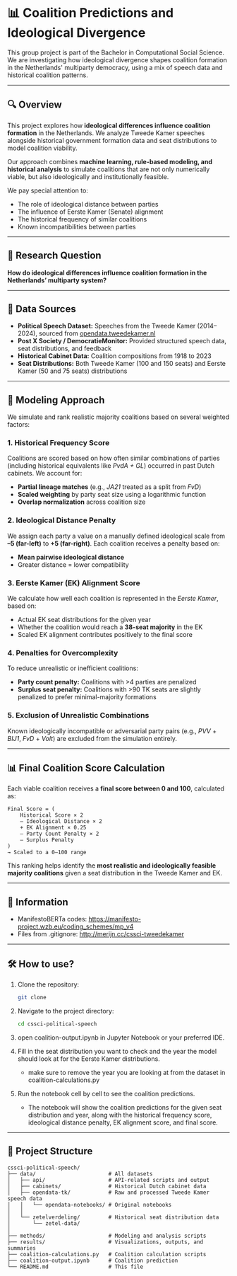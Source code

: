 # 📊 Coalition Predictions and Ideological Divergence

This group project is part of the Bachelor in Computational Social Science. We are investigating how ideological divergence shapes coalition formation in the Netherlands' multiparty democracy, using a mix of speech data and historical coalition patterns.

---

## 🔍 Overview

This project explores how **ideological differences influence coalition formation** in the Netherlands. We analyze Tweede Kamer speeches alongside historical government formation data and seat distributions to model coalition viability.

Our approach combines **machine learning, rule-based modeling, and historical analysis** to simulate coalitions that are not only numerically viable, but also ideologically and institutionally feasible.

We pay special attention to:

* The role of ideological distance between parties
* The influence of Eerste Kamer (Senate) alignment
* The historical frequency of similar coalitions
* Known incompatibilities between parties

---

## 🎯 Research Question

**How do ideological differences influence coalition formation in the Netherlands’ multiparty system?**

---

## 💾 Data Sources

* **Political Speech Dataset:** Speeches from the Tweede Kamer (2014–2024), sourced from [opendata.tweedekamer.nl](https://opendata.tweedekamer.nl/)
* **Post X Society / DemocratieMonitor:** Provided structured speech data, seat distributions, and feedback
* **Historical Cabinet Data:** Coalition compositions from 1918 to 2023
* **Seat Distributions:** Both Tweede Kamer (100 and 150 seats) and Eerste Kamer (50 and 75 seats) distributions

---

## 🧠 Modeling Approach

We simulate and rank realistic majority coalitions based on several weighted factors:

### 1. **Historical Frequency Score**

Coalitions are scored based on how often similar combinations of parties (including historical equivalents like *PvdA + GL*) occurred in past Dutch cabinets. We account for:

* **Partial lineage matches** (e.g., *JA21* treated as a split from *FvD*)
* **Scaled weighting** by party seat size using a logarithmic function
* **Overlap normalization** across coalition size

### 2. **Ideological Distance Penalty**

We assign each party a value on a manually defined ideological scale from **–5 (far-left)** to **+5 (far-right)**. Each coalition receives a penalty based on:

* **Mean pairwise ideological distance**
* Greater distance = lower compatibility

### 3. **Eerste Kamer (EK) Alignment Score**

We calculate how well each coalition is represented in the *Eerste Kamer*, based on:

* Actual EK seat distributions for the given year
* Whether the coalition would reach a **38-seat majority** in the EK
* Scaled EK alignment contributes positively to the final score

### 4. **Penalties for Overcomplexity**

To reduce unrealistic or inefficient coalitions:

* **Party count penalty:** Coalitions with >4 parties are penalized
* **Surplus seat penalty:** Coalitions with >90 TK seats are slightly penalized to prefer minimal-majority formations

### 5. **Exclusion of Unrealistic Combinations**

Known ideologically incompatible or adversarial party pairs (e.g., *PVV* + *BIJ1*, *FvD* + *Volt*) are excluded from the simulation entirely.

---

## 📊 Final Coalition Score Calculation

Each viable coalition receives a **final score between 0 and 100**, calculated as:

```
Final Score = (
    Historical Score × 2
    – Ideological Distance × 2
    + EK Alignment × 0.25
    – Party Count Penalty × 2
    – Surplus Penalty
)
→ Scaled to a 0–100 range
```

This ranking helps identify the **most realistic and ideologically feasible majority coalitions** given a seat distribution in the Tweede Kamer and EK.

---

## 🤝 Information

- ManifestoBERTa codes: https://manifesto-project.wzb.eu/coding_schemes/mp_v4
- Files from .gitignore: http://merijn.cc/cssci-tweedekamer

---

## 🛠️ How to use?

1. Clone the repository:
   ```bash
   git clone
   ```

2. Navigate to the project directory:
   ```bash
   cd cssci-political-speech
   ```

3. open coalition-output.ipynb in Jupyter Notebook or your preferred IDE.

4. Fill in the seat distribution you want to check and the year the model should look at for the Eerste Kamer distributions.
    - make sure to remove the year you are looking at from the dataset in coalition-calculations.py

5. Run the notebook cell by cell to see the coalition predictions.
    - The notebook will show the coalition predictions for the given seat distribution and year, along with the historical frequency score, ideological distance penalty, EK alignment score, and final score.

---

## 📁 Project Structure

```
cssci-political-speech/
├── data/                       # All datasets
│   ├── api/                    # API-related scripts and output
│   ├── cabinets/               # Historical Dutch cabinet data
│   ├── opendata-tk/            # Raw and processed Tweede Kamer speech data
│   │   └── opendata-notebooks/ # Original notebooks
│   │
│   └── zetelverdeling/         # Historical seat distribution data
│       └── zetel-data/
│
├── methods/                    # Modeling and analysis scripts
├── results/                    # Visualizations, outputs, and summaries
├── coalition-calculations.py   # Coalition calculation scripts
├── coalition-output.ipynb      # Coalition prediction
└── README.md                   # This file
```

